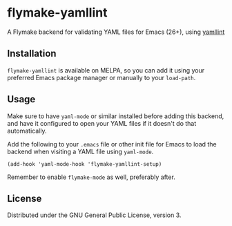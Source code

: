 # flymake-yamllint
A Flymake backend for validating YAML files for Emacs (26+), using
[yamllint](https://github.com/adrienverge/yamllint)

## Installation
`flymake-yamllint` is available on MELPA, so you can add it using your
preferred Emacs package manager or manually to your `load-path`.

## Usage
Make sure to have `yaml-mode` or similar installed before adding this
backend, and have it configured to open your YAML files if it doesn't
do that automatically.

Add the following to your `.emacs` file or other init file for Emacs
to load the backend when visiting a YAML file using `yaml-mode`.

```elisp
(add-hook 'yaml-mode-hook 'flymake-yamllint-setup)
```

Remember to enable `flymake-mode` as well, preferably after.

## License

Distributed under the GNU General Public License, version 3.
